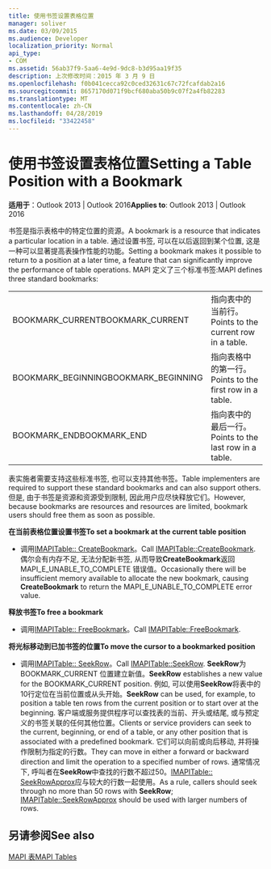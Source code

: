 ```yaml
---
title: 使用书签设置表格位置
manager: soliver
ms.date: 03/09/2015
ms.audience: Developer
localization_priority: Normal
api_type:
- COM
ms.assetid: 56ab37f9-5aa6-4e9d-9dc8-b3d95aa19f35
description: 上次修改时间：2015 年 3 月 9 日
ms.openlocfilehash: f0b041cecca92c0ced32631c67c72fcafdab2a16
ms.sourcegitcommit: 8657170d071f9bcf680aba50b9c07f2a4fb82283
ms.translationtype: MT
ms.contentlocale: zh-CN
ms.lasthandoff: 04/28/2019
ms.locfileid: "33422458"
---
```

# <a name="setting-a-table-position-with-a-bookmark"></a><span data-ttu-id="f61d3-103">使用书签设置表格位置</span><span class="sxs-lookup"><span data-stu-id="f61d3-103">Setting a Table Position with a Bookmark</span></span>

  
  
<span data-ttu-id="f61d3-104">**适用于**：Outlook 2013 | Outlook 2016</span><span class="sxs-lookup"><span data-stu-id="f61d3-104">**Applies to**: Outlook 2013 | Outlook 2016</span></span> 
  
<span data-ttu-id="f61d3-105">书签是指示表格中的特定位置的资源。</span><span class="sxs-lookup"><span data-stu-id="f61d3-105">A bookmark is a resource that indicates a particular location in a table.</span></span> <span data-ttu-id="f61d3-106">通过设置书签, 可以在以后返回到某个位置, 这是一种可以显著提高表操作性能的功能。</span><span class="sxs-lookup"><span data-stu-id="f61d3-106">Setting a bookmark makes it possible to return to a position at a later time, a feature that can significantly improve the performance of table operations.</span></span> <span data-ttu-id="f61d3-107">MAPI 定义了三个标准书签:</span><span class="sxs-lookup"><span data-stu-id="f61d3-107">MAPI defines three standard bookmarks:</span></span> 
  
|||
|:-----|:-----|
|<span data-ttu-id="f61d3-108">BOOKMARK_CURRENT</span><span class="sxs-lookup"><span data-stu-id="f61d3-108">BOOKMARK_CURRENT</span></span>  <br/> |<span data-ttu-id="f61d3-109">指向表中的当前行。</span><span class="sxs-lookup"><span data-stu-id="f61d3-109">Points to the current row in a table.</span></span>  <br/> |
|<span data-ttu-id="f61d3-110">BOOKMARK_BEGINNING</span><span class="sxs-lookup"><span data-stu-id="f61d3-110">BOOKMARK_BEGINNING</span></span>  <br/> |<span data-ttu-id="f61d3-111">指向表格中的第一行。</span><span class="sxs-lookup"><span data-stu-id="f61d3-111">Points to the first row in a table.</span></span>  <br/> |
|<span data-ttu-id="f61d3-112">BOOKMARK_END</span><span class="sxs-lookup"><span data-stu-id="f61d3-112">BOOKMARK_END</span></span>  <br/> |<span data-ttu-id="f61d3-113">指向表中的最后一行。</span><span class="sxs-lookup"><span data-stu-id="f61d3-113">Points to the last row in a table.</span></span>  <br/> |
   
<span data-ttu-id="f61d3-114">表实施者需要支持这些标准书签, 也可以支持其他书签。</span><span class="sxs-lookup"><span data-stu-id="f61d3-114">Table implementers are required to support these standard bookmarks and can also support others.</span></span> <span data-ttu-id="f61d3-115">但是, 由于书签是资源和资源受到限制, 因此用户应尽快释放它们。</span><span class="sxs-lookup"><span data-stu-id="f61d3-115">However, because bookmarks are resources and resources are limited, bookmark users should free them as soon as possible.</span></span> 
  
 <span data-ttu-id="f61d3-116">**在当前表格位置设置书签**</span><span class="sxs-lookup"><span data-stu-id="f61d3-116">**To set a bookmark at the current table position**</span></span>
  
- <span data-ttu-id="f61d3-117">调用[IMAPITable:: CreateBookmark](imapitable-createbookmark.md)。</span><span class="sxs-lookup"><span data-stu-id="f61d3-117">Call [IMAPITable::CreateBookmark](imapitable-createbookmark.md).</span></span> <span data-ttu-id="f61d3-118">偶尔会有内存不足, 无法分配新书签, 从而导致**CreateBookmark**返回 MAPI_E_UNABLE_TO_COMPLETE 错误值。</span><span class="sxs-lookup"><span data-stu-id="f61d3-118">Occasionally there will be insufficient memory available to allocate the new bookmark, causing **CreateBookmark** to return the MAPI_E_UNABLE_TO_COMPLETE error value.</span></span> 
    
 <span data-ttu-id="f61d3-119">**释放书签**</span><span class="sxs-lookup"><span data-stu-id="f61d3-119">**To free a bookmark**</span></span>
  
- <span data-ttu-id="f61d3-120">调用[IMAPITable:: FreeBookmark](imapitable-freebookmark.md)。</span><span class="sxs-lookup"><span data-stu-id="f61d3-120">Call [IMAPITable::FreeBookmark](imapitable-freebookmark.md).</span></span>
    
 <span data-ttu-id="f61d3-121">**将光标移动到已加书签的位置**</span><span class="sxs-lookup"><span data-stu-id="f61d3-121">**To move the cursor to a bookmarked position**</span></span>
  
- <span data-ttu-id="f61d3-122">调用[IMAPITable:: SeekRow](imapitable-seekrow.md)。</span><span class="sxs-lookup"><span data-stu-id="f61d3-122">Call [IMAPITable::SeekRow](imapitable-seekrow.md).</span></span> <span data-ttu-id="f61d3-123">**SeekRow**为 BOOKMARK_CURRENT 位置建立新值。</span><span class="sxs-lookup"><span data-stu-id="f61d3-123">**SeekRow** establishes a new value for the BOOKMARK_CURRENT position.</span></span> <span data-ttu-id="f61d3-124">例如, 可以使用**SeekRow**将表中的10行定位在当前位置或从头开始。</span><span class="sxs-lookup"><span data-stu-id="f61d3-124">**SeekRow** can be used, for example, to position a table ten rows from the current position or to start over at the beginning.</span></span> <span data-ttu-id="f61d3-125">客户端或服务提供程序可以查找表的当前、开头或结尾, 或与预定义的书签关联的任何其他位置。</span><span class="sxs-lookup"><span data-stu-id="f61d3-125">Clients or service providers can seek to the current, beginning, or end of a table, or any other position that is associated with a predefined bookmark.</span></span> <span data-ttu-id="f61d3-126">它们可以向前或向后移动, 并将操作限制为指定的行数。</span><span class="sxs-lookup"><span data-stu-id="f61d3-126">They can move in either a forward or backward direction and limit the operation to a specified number of rows.</span></span> <span data-ttu-id="f61d3-127">通常情况下, 呼叫者在**SeekRow**中查找的行数不超过50。[IMAPITable:: SeekRowApprox](imapitable-seekrowapprox.md)应与较大的行数一起使用。</span><span class="sxs-lookup"><span data-stu-id="f61d3-127">As a rule, callers should seek through no more than 50 rows with **SeekRow**; [IMAPITable::SeekRowApprox](imapitable-seekrowapprox.md) should be used with larger numbers of rows.</span></span> 
    
## <a name="see-also"></a><span data-ttu-id="f61d3-128">另请参阅</span><span class="sxs-lookup"><span data-stu-id="f61d3-128">See also</span></span>



[<span data-ttu-id="f61d3-129">MAPI 表</span><span class="sxs-lookup"><span data-stu-id="f61d3-129">MAPI Tables</span></span>](mapi-tables.md)

